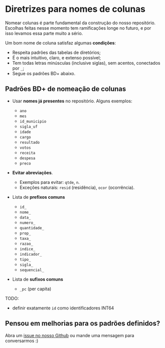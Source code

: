 # Diretrizes para nomes de colunas

Nomear colunas é parte fundamental da construção do nosso repositório. Escolhas feitas nesse momento tem ramificações longe no futuro, e por isso levamos essa parte muito a sério.

Um bom nome de coluna satisfaz algumas **condições**:

- Respeita padrões das tabelas de diretórios;
- É o mais intuitivo, claro, e extenso possível;
- Tem todas letras minúsculas (inclusive siglas), sem acentos, conectados por `_`;
- Segue os padrões BD+ abaixo.

## Padrões BD+ de nomeação de colunas

- Usar **nomes já presentes** no repositório. Alguns exemplos:
    - `ano`
    - `mes`
    - `id_municipio`
    - `sigla_uf`
    - `idade`
    - `cargo`
    - `resultado`
    - `votos`
    - `receita`
    - `despesa`
    - `preco`

- **Evitar abreviações**.
    - Exemplos para evitar: `qtde`, `n`. 
    - Exceções naturais: `resid` (residência), `ocor` (ocorrência).

- Lista de **prefixos comuns**
    - `id_`
    - `nome_`
    - `data_`
    - `numero_`
    - `quantidade_`
    - `prop_`
    - `taxa_`
    - `razao_`
    - `indice_`
    - `indicador_`
    - `tipo_`
    - `sigla_`
    - `sequencial_`

- Lista de **sufixos comuns**
    - `_pc` (per capita)

TODO:

- definir exatamente `id` como identificadores INT64

## **Pensou em melhorias para os padrões definidos?**

Abra um [issue no nosso Github](https://github.com/basedosdados/mais/labels/docs) ou mande uma mensagem para conversarmos :)